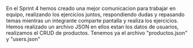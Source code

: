 En el Sprint 4 hemos creado una mejor comunicacion para trabajar en equipo, realizando los ejercicios juntos, respondiendo dudas y repasando temas mientras un integrante comparte pantalla y realiza los ejercicios.
Hemos realizado un archivo JSON en ellos estan los datos de usuarios, realizamos el CRUD de productos. 
Tenemos ya el archivo "productos.json" y "users.json"

